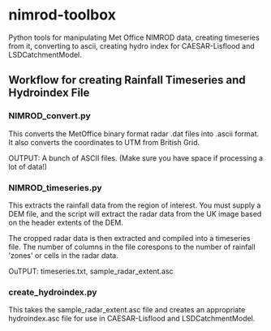 # nimrod-toolbox
Python tools for manipulating Met Office NIMROD data, creating timeseries from it, converting to ascii, creating hydro index for CAESAR-Lisflood and LSDCatchmentModel.

## Workflow for creating Rainfall Timeseries and Hydroindex File

### NIMROD_convert.py

This converts the MetOffice binary format radar .dat files into .ascii format.
It also converts the coordinates to UTM from British Grid.

OUTPUT: A bunch of ASCII files. (Make sure you have space if processing a lot of data!)

### NIMROD_timeseries.py

This extracts the rainfall data from the region of interest. You must supply a DEM file, and the script will extract the radar data from the UK image based on the header extents of the DEM. 

The cropped radar data is then extracted and compiled into a timeseries file. The number of columns in the file corespons to the number of rainfall 'zones' or cells in the radar data.

OuTPUT: timeseries.txt, sample_radar_extent.asc

### create_hydroindex.py

This takes the sample_radar_extent.asc file and creates an appropriate hydroindex.asc file for use in CAESAR-Lisflood and LSDCatchmentModel.


